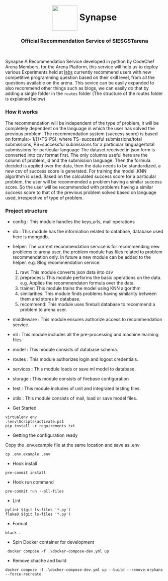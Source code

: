 <h1 align="center">
  <img src="https://res.cloudinary.com/siesgstarena/image/upload/v1576090231/arena/bug4ever2019/assets/labs.png" align="center" height="80">
  Synapse
  <br>
</h1>
<h3 align="center">Official Recommendation Service of SIESGSTarena</h3>
<br>

Synapse A Recommendation Service developed in python by CodeChef Arena Members, for the Arena Platform, this service will help us to deploy various Experiments held at [labs](https://github.com/siesgstarena/labs) currently recommend users with new competitive programming question based on their skill level, from all the questions available on the arena.
This sevice can be easily expanded to also recommend other things such as blogs, we can easily do that by adding a single folder in the `routes` folder (The structure of the routes folder is explained below)

### How it works
The recommendation will be independent of the type of problem, it will be completely dependent on the language in which the user has 
solved the previous problem.
The recommendation system (success score) is based on formula:- 1/(1+TS-PS);
where TS=successful submissions/total submissions,
      PS=successful submissions for a particular language/total submissions for particular language
The dataset received in json form is converted into csv format first. The only columns useful here are the column of problem_id and 
the submission language. Then the formula decided is applied over the data, then the data needs to be standardized, a new csv of 
success score is generated.
For training the model ,KNN algorithm is used.
Based on the calculated success score for a particular problem, the user will be recommended a problem having a similar success score. 
So the user will be recommended with problems having a similar success score to that of the previous problem solved based on language 
used, irrespective of type of problem.

### Project structure

- config : This module handles the keys,urls, mail operations
- db : This module has the information related to database, database used here is mongodb.
- helper: The current recommendation service is for recommending new problems to arena user, the problem 
            module has files related to problem recommendation only. In future a new module can be added to the 
            helper. e.g. Blog recommendation service.
    1. raw: This module converts json data into csv
    2. preprocess: This module performs the basic operations on the data. e.g. Applies the recommendaton formula over the 
       data.
    3. trainer: This module trains the model using KNN algorithm
    4. similarities: This module finds problems having similarity between them and stores in database.
    5. recommend: This module uses fireball database to recommend a problem to arena user.
- middleware : This module ensures authorize access to recommendation service.
- ml : This module includes all the pre-processing and machine learning files
- model : This module consists of database schema.
- routes : This module authorizes login and logout credentials.
- services : This module loads or save ml model to database.
- storage : This module consists of firebase configuration
- test : This module includes of unit and integrated testing files.
- utils : This module consists of mail, load or save model files.

- Get Started

```
virtualenv env
.\env\Scripts\activate.ps1
pip install -r requirements.txt
```

- Getting the configuration ready

Copy the .env.example file at the same location and save as .env
```
cp .env.example .env
```

- Hook install
```
pre-commit install
```

- Hook run command
```
pre-commit run --all-files
```

- Lint

```
pylint $(git ls-files '*.py')
flake8 $(git ls-files '*.py')
```

- Format
```
black .
```

- Spin Docker container for development
```
 docker compose -f .\docker-compose-dev.yml up
```

- Remove chache and build
```
docker compose -f .\docker-compose-dev.yml up --build --remove-orphans --force-recreate
```
